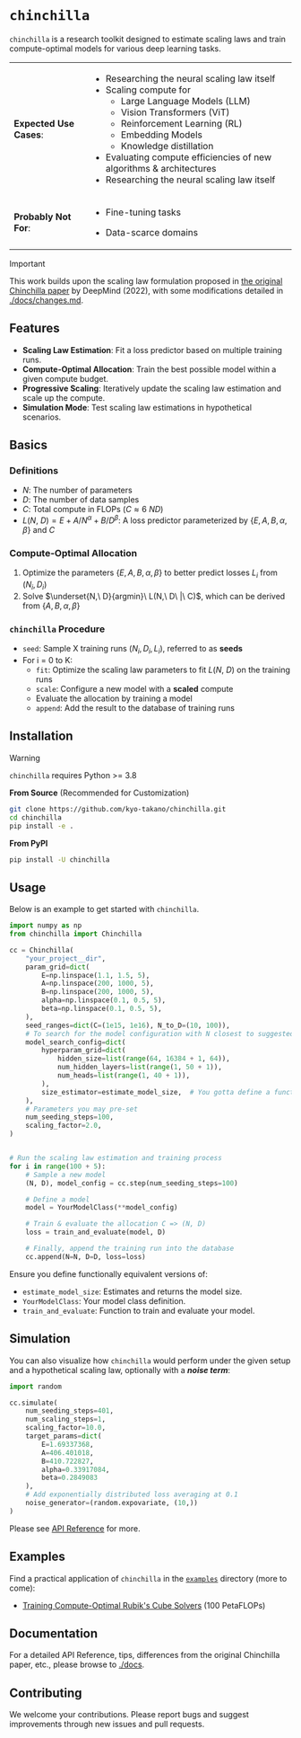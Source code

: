 # `chinchilla`

`chinchilla` is a research toolkit designed to estimate scaling laws and train compute-optimal models for various deep learning tasks.

<table>
<tr>
  <td>

**Expected Use Cases**:

  </td>
  <td>

- Researching the neural scaling law itself
- Scaling compute for
  - Large Language Models (LLM)
  - Vision Transformers (ViT)
  - Reinforcement Learning (RL)
  - Embedding Models
  - Knowledge distillation
- Evaluating compute efficiencies of new algorithms & architectures
- Researching the neural scaling law itself
</td>
<tr>
  <td>

  **Probably Not For**:
  </td>
  <td>

- Fine-tuning tasks
- Data-scarce domains

  </td>
</tr>
</table>

> [!IMPORTANT]
> This work builds upon the scaling law formulation proposed in [the original Chinchilla paper](https://deepmind.google/discover/blog/an-empirical-analysis-of-compute-optimal-large-language-model-training/) by DeepMind (2022),
> with some modifications detailed in [./docs/changes.md](https://github.com/kyo-takano/chinchilla/tree/master/docs/changes.md).

## Features

- **Scaling Law Estimation**: Fit a loss predictor based on multiple training runs.
- **Compute-Optimal Allocation**: Train the best possible model within a given compute budget.
- **Progressive Scaling**: Iteratively update the scaling law estimation and scale up the compute.
- **Simulation Mode**: Test scaling law estimations in hypothetical scenarios.

## Basics

### Definitions

- $N$: The number of parameters
- $D$: The number of data samples
- $C$: Total compute in FLOPs ($C\approx 6\ ND$)
- $L(N,\ D) = E + A/N ^ \alpha + B / D ^ \beta$: A loss predictor parameterized by $\{E, A, B, \alpha, \beta\}$ and $C$

### Compute-Optimal Allocation

1. Optimize the parameters $\{E, A, B, \alpha, \beta\}$ to better predict losses $L_i$ from $(N_i, D_i)$
2. Solve $\underset{N,\ D}{argmin}\ L(N,\ D\ |\ C)$, which can be derived from $\{A, B, \alpha, \beta\}$

### `chinchilla` Procedure

- `seed`: Sample X training runs $(N_i, D_i, L_i)$, referred to as **seeds**
- For i = 0 to K:
  - `fit`: Optimize the scaling law parameters to fit $L(N,\ D)$ on the training runs
  - `scale`: Configure a new model with a **scaled** compute
  - Evaluate the allocation by training a model
  - `append`: Add the result to the database of training runs

## Installation

> [!WARNING]
>
> `chinchilla` requires Python >= 3.8

**From Source** (Recommended for Customization)

```bash
git clone https://github.com/kyo-takano/chinchilla.git
cd chinchilla
pip install -e .
```

**From PyPI**

```bash
pip install -U chinchilla
```

## Usage

Below is an example to get started with `chinchilla`.

```python
import numpy as np
from chinchilla import Chinchilla

cc = Chinchilla(
    "your_project__dir",
    param_grid=dict(
        E=np.linspace(1.1, 1.5, 5),
        A=np.linspace(200, 1000, 5),
        B=np.linspace(200, 1000, 5),
        alpha=np.linspace(0.1, 0.5, 5),
        beta=np.linspace(0.1, 0.5, 5),
    ),
    seed_ranges=dict(C=(1e15, 1e16), N_to_D=(10, 100)),
    # To search for the model configuration with N closest to suggested:
    model_search_config=dict(
        hyperparam_grid=dict(
            hidden_size=list(range(64, 16384 + 1, 64)),
            num_hidden_layers=list(range(1, 50 + 1)),
            num_heads=list(range(1, 40 + 1)),
        ),
        size_estimator=estimate_model_size,  # You gotta define a function to estimate & return model size also
    ),
    # Parameters you may pre-set
    num_seeding_steps=100,
    scaling_factor=2.0,
)


# Run the scaling law estimation and training process
for i in range(100 + 5):
    # Sample a new model
    (N, D), model_config = cc.step(num_seeding_steps=100)

    # Define a model
    model = YourModelClass(**model_config)

    # Train & evaluate the allocation C => (N, D)
    loss = train_and_evaluate(model, D)

    # Finally, append the training run into the database
    cc.append(N=N, D=D, loss=loss)
```

Ensure you define functionally equivalent versions of:

- `estimate_model_size`: Estimates and returns the model size.
- `YourModelClass`: Your model class definition.
- `train_and_evaluate`: Function to train and evaluate your model.

## Simulation

You can also visualize how `chinchilla` would perform under the given setup and a hypothetical scaling law, optionally with a **_noise term_**:

```python
import random

cc.simulate(
    num_seeding_steps=401,
    num_scaling_steps=1,
    scaling_factor=10.0,
    target_params=dict(
        E=1.69337368,
        A=406.401018,
        B=410.722827,
        alpha=0.33917084,
        beta=0.2849083
    ),
    # Add exponentially distributed loss averaging at 0.1
    noise_generator=(random.expovariate, (10,))
)
```

Please see [API Reference](https://github.com/kyo-takano/chinchilla/tree/master/docs/api-reference.md) for more.

## Examples

Find a practical application of `chinchilla` in the [`examples`](https://github.com/kyo-takano/chinchilla/tree/master/examples) directory (more to come):

- [Training Compute-Optimal Rubik's Cube Solvers](https://github.com/kyo-takano/chinchilla/blob/master/examples/efficientcube.ipynb) (100 PetaFLOPs)

## Documentation

For a detailed API Reference, tips, differences from the original Chinchilla paper, etc., please browse to [./docs](https://github.com/kyo-takano/chinchilla/tree/master/docs).

## Contributing

We welcome your contributions.
Please report bugs and suggest improvements through new issues and pull requests.
